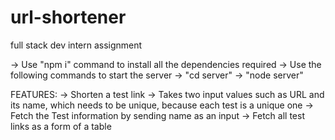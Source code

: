 # url-shortener
full stack dev intern assignment

-> Use "npm i" command to install all the dependencies required
-> Use the following commands to start the server
  -> "cd server"
  -> "node server"

FEATURES:
-> Shorten a test link
  -> Takes two input values such as URL and its name, which needs to be unique, because each test is a unique one
-> Fetch the Test information by sending name as an input
-> Fetch all test links as a form of a table
